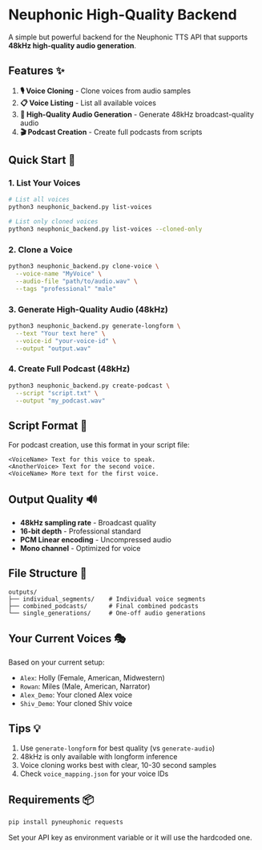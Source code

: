 # Neuphonic High-Quality Backend

A simple but powerful backend for the Neuphonic TTS API that supports **48kHz high-quality audio generation**.

## Features ✨

1. **🎙️ Voice Cloning** - Clone voices from audio samples
2. **📋 Voice Listing** - List all available voices 
3. **🎵 High-Quality Audio Generation** - Generate 48kHz broadcast-quality audio
4. **🎬 Podcast Creation** - Create full podcasts from scripts

## Quick Start 🚀

### 1. List Your Voices
```bash
# List all voices
python3 neuphonic_backend.py list-voices

# List only cloned voices
python3 neuphonic_backend.py list-voices --cloned-only
```

### 2. Clone a Voice
```bash
python3 neuphonic_backend.py clone-voice \
  --voice-name "MyVoice" \
  --audio-file "path/to/audio.wav" \
  --tags "professional" "male"
```

### 3. Generate High-Quality Audio (48kHz)
```bash
python3 neuphonic_backend.py generate-longform \
  --text "Your text here" \
  --voice-id "your-voice-id" \
  --output "output.wav"
```

### 4. Create Full Podcast (48kHz)
```bash
python3 neuphonic_backend.py create-podcast \
  --script "script.txt" \
  --output "my_podcast.wav"
```

## Script Format 📝

For podcast creation, use this format in your script file:

```
<VoiceName> Text for this voice to speak.
<AnotherVoice> Text for the second voice.
<VoiceName> More text for the first voice.
```

## Output Quality 🔊

- **48kHz sampling rate** - Broadcast quality
- **16-bit depth** - Professional standard  
- **PCM Linear encoding** - Uncompressed audio
- **Mono channel** - Optimized for voice

## File Structure 📁

```
outputs/
├── individual_segments/    # Individual voice segments
├── combined_podcasts/      # Final combined podcasts
└── single_generations/     # One-off audio generations
```

## Your Current Voices 🎭

Based on your current setup:
- `Alex`: Holly (Female, American, Midwestern)
- `Rowan`: Miles (Male, American, Narrator)  
- `Alex_Demo`: Your cloned Alex voice
- `Shiv_Demo`: Your cloned Shiv voice

## Tips 💡

1. Use `generate-longform` for best quality (vs `generate-audio`)
2. 48kHz is only available with longform inference
3. Voice cloning works best with clear, 10-30 second samples
4. Check `voice_mapping.json` for your voice IDs

## Requirements 📦

```bash
pip install pyneuphonic requests
```

Set your API key as environment variable or it will use the hardcoded one. 